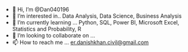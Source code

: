 - 👋 Hi, I’m @Dan040196
- 👀 I’m interested in.. Data Analysis, Data Science, Business Analysis
- 🌱 I’m currently learning ... Python, SQL, Power BI, Microsoft Excel, Statistics and Probability, R
- 💞️ I’m looking to collaborate on ...
- 📫 How to reach me ... er.danishkhan.civil@gmail.com

<!---
Dan040196/Dan040196 is a ✨ special ✨ repository because its `README.md` (this file) appears on your GitHub profile.
You can click the Preview link to take a look at your changes.
--->
